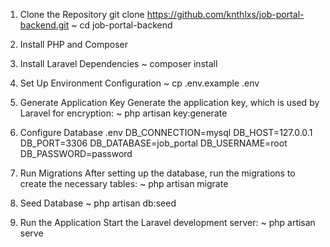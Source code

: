 1. Clone the Repository
git clone https://github.com/knthlxs/job-portal-backend.git
~ cd job-portal-backend

3. Install PHP and Composer

4. Install Laravel Dependencies
~ composer install

5. Set Up Environment Configuration
~ cp .env.example .env

6. Generate Application Key
Generate the application key, which is used by Laravel for encryption:
~ php artisan key:generate

7. Configure Database
.env
DB_CONNECTION=mysql
DB_HOST=127.0.0.1
DB_PORT=3306
DB_DATABASE=job_portal
DB_USERNAME=root
DB_PASSWORD=password

8. Run Migrations
After setting up the database, run the migrations to create the necessary tables:
~ php artisan migrate

9. Seed Database
~ php artisan db:seed

10. Run the Application
Start the Laravel development server:
~ php artisan serve
